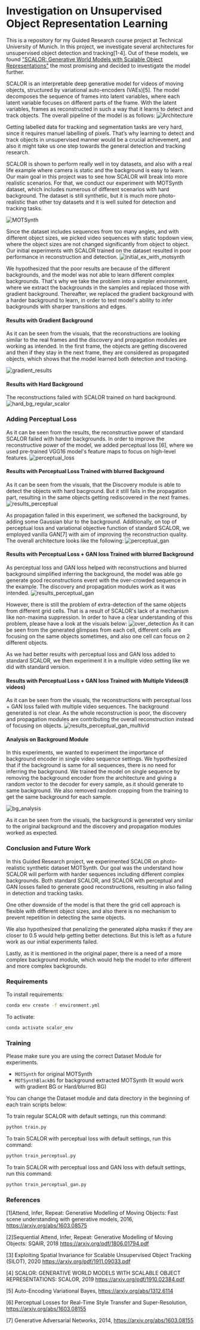 # Investigation on Unsupervised Object Representation Learning

This is a repository for my Guided Research course project at Technical University of Munich. In this project, we investigate several architectures for unsupervised object detection and tracking[1-4]. Out of these models, we found ["SCALOR: Generative World Models with Scalable Object Representations"](https://arxiv.org/abs/1910.02384) the most promising and decided to investigate the model further.

SCALOR is an interpretable deep generative model for videos of moving objects, structured by variational auto-encoders (VAEs)[5]. The model decomposes the sequence of frames into latent variables, where each latent variable focuses on different parts of the frame. With the latent variables, frames as reconstructed in such a way that it learns to detect and track objects. The overall pipeline of the model is as follows:
![Architecture](./figures/architecture.png)


Getting labelled data for tracking and segmentation tasks are very hard, since it requires manuel labelling of pixels. That’s why learning to detect and track objects in unsupervised manner would be a crucial achievement, and also it might take us one step towards the general detection and tracking research.

SCALOR is shown to perform really well in toy datasets, and also with a real life example where camera is static and the background is easy to learn. Our main goal in this project was to see how SCALOR will break into more realistic scenarios. For that, we conduct our experiment with MOTSynth dataset, which includes numerous of different scenarios with hard background. The dataset is still synthetic, but it is much more photo-realistic than other toy datasets and it is well suited for detection and tracking tasks.

![MOTSynth](./figures/motsynth.png)

Since the dataset includes sequences from too many angles, and with different object sizes, we picked video sequences with static topdown view, where the object sizes are not changed significantly from object to object. Our initial experiments with SCALOR trained on the dataset resulted in poor performance in reconstruction and detection.
![initial_ex_with_motsynth](/figures/initial_ex_with_motsynth.png)

We hypothesized that the poor results are because of the different backgrounds, and the model was not able to learn different complex backgrounds. That's why we take the problem into a simpler environment, where we extract the backgrounds in the samples and replaced those with gradient background. Thereafter, we replaced the gradient background with a harder background to learn, in order to test model's ability to infer backgrounds with sharper transitions and edges.

#### Results with Gradient Background
As it can be seen from the visuals, that the reconstructions are looking similar to the real frames and the discovery and propagation modules are working as intended. In the first frame, the objects are getting discovered and then if they stay in the next frame, they are considered as propagated objects, which shows that the model learned both detection and tracking.

![gradient_results](/figures/gradient_results.png)

#### Results with Hard Background
The reconstructions failed with SCALOR trained on hard background.
![hard_bg_regular_scalor](/figures/hard_bg_regular_scalor.png)


### Adding Perceptual Loss

As it can be seen from the results, the reconstructive power of standard SCALOR failed with harder backgrounds. In order to improve the reconstructive power of the model, we added perceptual loss [6], where we used pre-trained VGG16 model's feature maps to focus on high-level features.
![perceptual_loss](/figures/perceptual_loss.png)

#### Results with Perceptual Loss Trained with blurred Background

As it can be seen from the visuals, that the Discovery module is able to detect the objects with hard bacground. But it still fails in the propagation part, resulting in the same objects getting rediscovered in the next frames.
![results_perceptual](/figures/results_perceptual.png)

As propagation failed in this experiment, we softened the background, by adding some Gaussian blur to the background. Additionally, on top of perceptual loss and variational objective function of standard SCALOR, we employed vanilla GAN[7] with aim of improving the reconstruction quality. The overall architecture looks like the following:
![perceptual_gan](/figures/perceptual_gan.png)

#### Results with Perceptual Loss + GAN loss Trained with blurred Background

As perceptual loss and GAN loss helped with reconstructions and blurred background simplified inferring the background, the model was able go generate good reconstructions event with the over-crowded sequence in the example. The discovery and propagation modules work as it was intended.
![results_perceptual_gan](/figures/results_perceptual_gan.png)

However, there is still the problem of extra-detection of the same objects from different grid cells. That is a result of SCALOR's lack of a mechanism like non-maxima suppression. In order to have a clear understanding of this problem, please have a look at the visuals below:
![over_detection](/figures/over_detection.png)
As it can be seen from the generated glimpses from each cell, different cells are focusing on the same objects sometimes, and also one cell can focus on 2 different objects.

As we had better results with perceptual loss and GAN loss added to standard SCALOR, we then experiment it in a multiple video setting like we did with standard version.

#### Results with Perceptual Loss + GAN loss Trained with Multiple Videos(8 videos)

As it can be seen from the visuals, the reconstructions with perceptual loss + GAN loss failed with multiple video sequences. The background generated is not clear. As the whole reconstruction is poor, the discovery and propagation modules are contributing the overall reconstruction instead of focusing on objects.
![results_perceptual_gan_multivid](/figures/results_perceptual_gan_multivid.png)

#### Analysis on Background Module

In this experiments, we wanted to experiment the importance of background encoder in single video sequence settings. We hypothesized that if the background is same for all sequences, there is no need for inferring the background. We trained the model on single sequence by removing the background encoder from the architecture and giving a random vector to the decoder for every sample, as it should generate to same background. We also removed random cropping from the training to get the same background for each sample. 

![bg_analysis](/figures/bg_analysis.png)

As it can be seen from the visuals, the background is generated very similar to the original background and the discovery and propagation modules worked as expected.

### Conclusion and Future Work

In this Guided Research project, we experimented SCALOR on photo-realistic synthetic dataset MOTSynth. Our goal was the understand how SCALOR will perform with harder sequences including different complex backgrounds. Both standard SCALOR, and SCALOR with perceptual and GAN losses failed to generate good reconstructions, resulting in also failing in detection and tracking tasks.

One other downside of the model is that there the grid cell approach is flexible with different object sizes, and also there is no mechanism to prevent repetition in detecting the same objects.

We also hypothesized that penalizing the generated alpha masks if they are closer to 0.5 would help getting better detections. But this is left as a future work as our initial experiments failed.

Lastly, as it is mentioned in the original paper, there is a need of a more complex background module, which would help the model to infer different and more complex backgrounds.

### Requirements
To install requirements:

```bash
conda env create -f environment.yml
```

To activate:

```bash
conda activate scalor_env
```
### Training

Please make sure you are using the correct Dataset Module for experiments.

- `MOTSynth` for original MOTSynth
- `MOTSynthBlackBG` for background extracted MOTSynth (It would work with gradient BG or Hard/blurred BG)

You can change the Dataset module and data directory in the beginning of each train scripts below:

To train regular SCALOR with default settings, run this command:

```bash
python train.py
```

To train SCALOR with perceptual loss with default settings, run this command:

```bash
python train_perceptual.py
```

To train SCALOR with perceptual loss and GAN loss with default settings, run this command:

```bash
python train_perceptual_gan.py 
```


### References

[1]Attend, Infer, Repeat: Generative Modelling of Moving Objects: Fast scene understanding with generative models, 2016, https://arxiv.org/abs/1603.08575


[2]Sequential Attend, Infer, Repeat: Generative Modelling of Moving Objects: SQAIR, 2018 https://arxiv.org/pdf/1806.01794.pdf

[3] Exploiting Spatial Invariance for Scalable Unsupervised Object Tracking (SILOT), 2020 https://arxiv.org/pdf/1911.09033.pdf

[4] SCALOR: GENERATIVE WORLD MODELS WITH SCALABLE OBJECT REPRESENTATIONS: SCALOR, 2019 https://arxiv.org/pdf/1910.02384.pdf

[5] Auto-Encoding Variational Bayes, https://arxiv.org/abs/1312.6114

[6] Perceptual Losses for Real-Time Style Transfer and Super-Resolution, https://arxiv.org/abs/1603.08155

[7] Generative Adversarial Networks, 2014, https://arxiv.org/abs/1603.08155